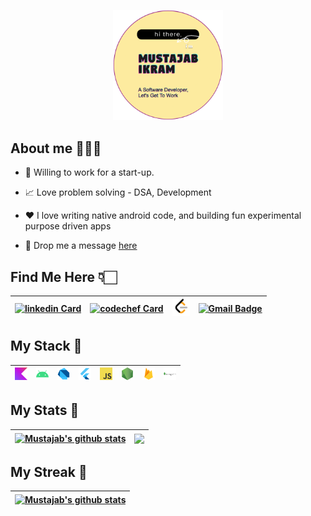 <p align="center"><img width="35%" alt="hi there, I'm Mustajab! A Software Developer" src="./assets/introBanner.png" /></a></p>

## **About me 🙋🏻‍♂️**

- 💼 Willing to work for a start-up.

- 📈 Love problem solving - DSA, Development

- ❤️ I love writing native android code, and building fun experimental purpose driven apps

- 💬 Drop me a message [here](https://www.linkedin.com/in/cogitocoder/)


## **Find Me Here** 👇🏻

| [![linkedin Card](https://img.icons8.com/color/38/000000/linkedin.png)](https://www.linkedin.com/in/cogitocoder/) | [![codechef Card](https://img.icons8.com/color/30/000000/codechef.png)](https://www.codechef.com/users/cogito_coder) | [![leetcode Card](https://github.com/thecreatorsir/thecreatorsir/blob/main/gifs/Leetcode.png)](https://leetcode.com/CogitoCoder/) |  [![Gmail Badge](https://img.shields.io/badge/-mustajabdelhi@gmail.com-c14438?style=flat-square&logo=Gmail&logoColor=white&link=mailto:mustajabdelhi@gmail.com)](mailto:mustajabdelhi@gmail.com) |
| --- | --- | --- | --- |

## **My Stack 🚀**
| <code><img height="20" alt="kotlin" src="https://raw.githubusercontent.com/github/explore/80688e429a7d4ef2fca1e82350fe8e3517d3494d/topics/kotlin/kotlin.png"></code> | <code><img height="20" alt="android" src="https://raw.githubusercontent.com/github/explore/80688e429a7d4ef2fca1e82350fe8e3517d3494d/topics/android/android.png"></code> | <code><img height="20" alt="dart" src="https://raw.githubusercontent.com/github/explore/80688e429a7d4ef2fca1e82350fe8e3517d3494d/topics/dart/dart.png"></code> | <code><img height="20" alt="flutter" src="https://raw.githubusercontent.com/github/explore/80688e429a7d4ef2fca1e82350fe8e3517d3494d/topics/flutter/flutter.png"></code> | <code><img height="20" alt="javascript" src="https://raw.githubusercontent.com/github/explore/80688e429a7d4ef2fca1e82350fe8e3517d3494d/topics/javascript/javascript.png"></code> | <code><img height="20" alt="nodejs" src="https://raw.githubusercontent.com/github/explore/80688e429a7d4ef2fca1e82350fe8e3517d3494d/topics/nodejs/nodejs.png"></code> | <code><img height="20" alt="firebase" src="https://raw.githubusercontent.com/github/explore/80688e429a7d4ef2fca1e82350fe8e3517d3494d/topics/firebase/firebase.png"></code> | <code><img height="20" alt="mongodb" src="https://raw.githubusercontent.com/github/explore/80688e429a7d4ef2fca1e82350fe8e3517d3494d/topics/mongodb/mongodb.png"></code> |   
| --- | --- | --- | --- | --- | --- | --- | --- | 


## **My Stats 🚩**
| <a href="https://github.com/CogitoCoder/github-readme-stats"><img align="center" src="https://github-readme-stats.vercel.app/api?username=CogitoCoder&show_icons=true&include_all_commits=true&bg_color=fce482" alt="Mustajab's github stats" /></a> | <a href="https://github.com/CogitoCoder/github-readme-stats"><img align="center" src="https://github-readme-stats.vercel.app/api/top-langs/?username=CogitoCoder&layout=compact&hide_border=true&bg_color=fce482" /></a> 
| ------------- | ------------- |

## **My Streak 👀**
 | <a href="https://git.io/streak-stats"><img align="center" src="https://streak-stats.demolab.com?user=CogitoCoder&theme=Javascript-dark" alt="Mustajab's github stats" /></a> |
 | --- |

